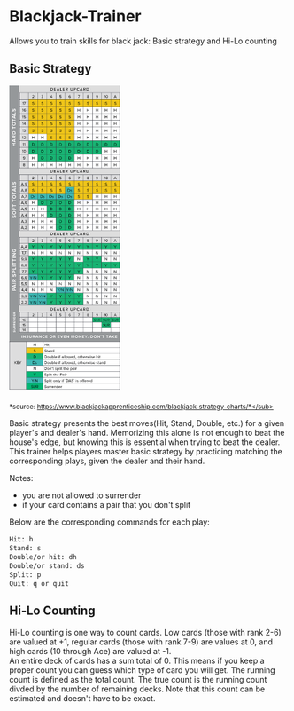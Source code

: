 # Blackjack-Trainer
Allows you to train skills for black jack: Basic strategy and Hi-Lo counting

## Basic Strategy
<img src="./images/mini-blackjack-strategy-chart.webp" width="200"/>

<sub> *source: https://www.blackjackapprenticeship.com/blackjack-strategy-charts/*</sub>

<p>
Basic strategy presents the best moves(Hit, Stand, Double, etc.) for a given player's and dealer's hand. Memorizing this alone is not enough to beat the house's edge, but knowing this is essential when trying to beat the dealer.
<br>
This trainer helps players master basic strategy by practicing matching the corresponding plays, given the dealer and their hand. 
<br>

Notes: 
* you are not allowed to surrender
* if your card contains a pair that you don't split
</p>

<p>
Below are the corresponding commands for each play:

    Hit: h
    Stand: s
    Double/or hit: dh
    Double/or stand: ds
    Split: p
    Quit: q or quit

    
</p>

## Hi-Lo Counting
<p>
Hi-Lo counting is one way to count cards. Low cards (those with rank 2-6) are valued at +1, regular cards (those with rank 7-9) are values at 0, and high cards (10 through Ace) are valued at -1. 
<br>
An entire deck of cards has a sum total of 0. This means if you keep a proper count you can guess which type of card you will get. The running count is defined as the total count. The true count is the running count divded by the number of remaining decks. Note that this count can be estimated and doesn't have to be exact.
</p>

